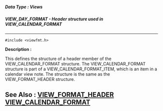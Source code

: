 ##### Data Type : Views
##### VIEW_DAY_FORMAT - Header structure used in VIEW_CALENDAR_FORMAT
---
```
#include <viewfmt.h>
```
**Description :**

This defines the structure of a header member of the VIEW_CALENDAR_FORMAT 
structure.  The VIEW_CALENDAR_FORMAT structure is part of a 
VIEW_CALENDAR_FORMAT_ITEM, which is an item in a calendar view note.  The 
structure is the same as the VIEW_FORMAT_HEADER structure.

**See Also :**
[VIEW_FORMAT_HEADER](/reference/Data/VIEW_FORMAT_HEADER)
[VIEW_CALENDAR_FORMAT](/reference/Data/VIEW_CALENDAR_FORMAT)
---
